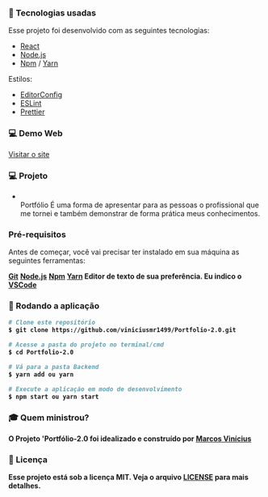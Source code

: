### :rocket: Tecnologias usadas

Esse projeto foi desenvolvido com as seguintes tecnologias:

+ [React](https://pt-br.reactjs.org/)
+ [Node.js](https://nodejs.org/en/)
+ [Npm](https://www.npmjs.com/get-npm) / [Yarn](https://classic.yarnpkg.com/en/docs/install/#debian-stable)

Estilos:
+ [EditorConfig](https://editorconfig.org/)
+ [ESLint](https://eslint.org/)
+ [Prettier](https://prettier.io/)

### 💻 Demo Web

[Visitar o site](http://viniciusmr1499.github.io/Portfolio-2.0)

### 💻 Projeto
+ <br>Portfólio</b> É uma forma de apresentar para as pessoas o profissional que me tornei e também demonstrar de forma prática meus conhecimentos.

### Pré-requisitos
Antes de começar, você vai precisar ter instalado em sua máquina as seguintes ferramentas:

<b>[Git](https://git-scm.com)</b>
<b>[Node.js](https://nodejs.org/en/)</b>
<b>[Npm](https://www.npmjs.com/get-npm)<b>
<b>[Yarn](https://classic.yarnpkg.com/en/docs/install/#debian-stable)<b>
Editor de texto de sua preferência. Eu indico o <b>[VSCode](https://code.visualstudio.com/)</b>

### 🧭 Rodando a aplicação

```bash
# Clone este repositório
$ git clone https://github.com/viniciusmr1499/Portfolio-2.0.git

# Acesse a pasta do projeto no terminal/cmd
$ cd Portfolio-2.0

# Vá para a pasta Backend
$ yarn add ou yarn

# Execute a aplicação em modo de desenvolvimento
$ npm start ou yarn start

```

### :mortar_board: Quem ministrou?

O Projeto 'Portfólio-2.0 foi idealizado e construído por [Marcos Vinícius](https://github.com/viniciusmr1499)


### :memo: Licença

Esse projeto está sob a licença MIT. Veja o arquivo [LICENSE](LICENSE) para mais detalhes.